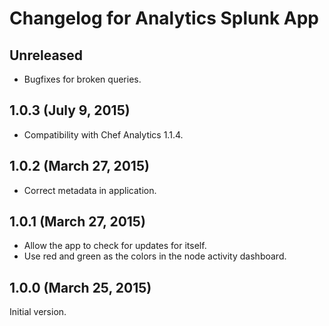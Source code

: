# Changelog for Analytics Splunk App

## Unreleased

* Bugfixes for broken queries.

## 1.0.3 (July 9, 2015)

* Compatibility with Chef Analytics 1.1.4.

## 1.0.2 (March 27, 2015)

* Correct metadata in application.

## 1.0.1 (March 27, 2015)

* Allow the app to check for updates for itself.
* Use red and green as the colors in the node activity dashboard.

## 1.0.0 (March 25, 2015)

Initial version.
